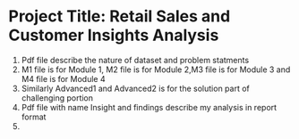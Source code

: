 # Project Title: Retail Sales and Customer Insights Analysis
1. Pdf file describe the nature of dataset and problem statments
2. M1 file is for Module 1, M2 file is for Module 2,M3 file is for Module 3 and M4 file is for Module 4
3. Similarly Advanced1 and Advanced2  is for the solution part of challenging portion
4. Pdf file with name Insight and findings describe my analysis in report format
5.  
